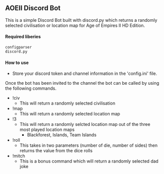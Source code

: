## AOEII Discord Bot

This is a simple Discord Bot built with discord.py which returns a randomly selected civilisation or location map for Age of Empires II HD Edition.

#### Required liberies

```
configparser
discord.py
```

#### How to use

+ Store your discord token and channel information in the 'config.ini' file.


Once the bot has been invited to the channel the bot can be called by using the following commands.


+ !civ
  + This will return a randomly selected civilisation
+ !map
  + This will return a randomly selected location map
+ !3
  + This will return a randomly selcted location map out of the three most played location maps
    + Blackforest, Islands, Team Islands
+ !roll
  + This takes in two parameters (number of die, number of sides) then returns the value from the dice rolls
+ !mitch
  + This is a bonus command which will return a randomly selected dad joke
